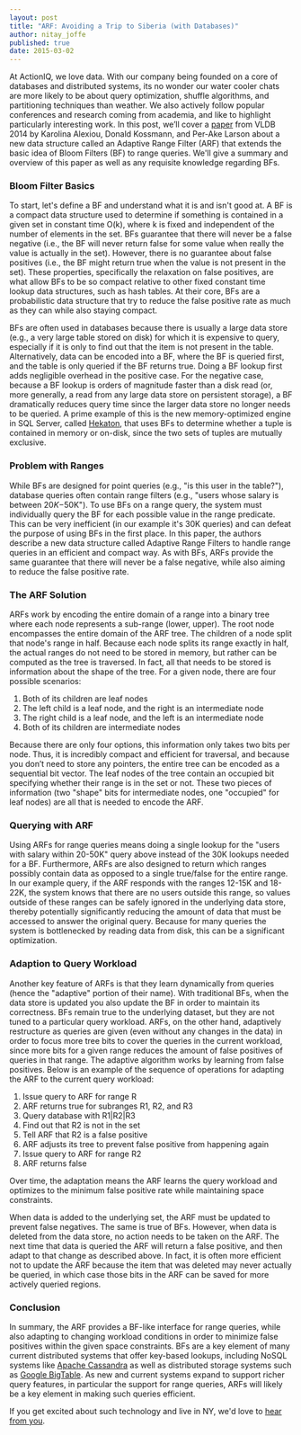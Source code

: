 ```yaml
---
layout: post
title: "ARF: Avoiding a Trip to Siberia (with Databases)"
author: nitay_joffe
published: true
date: 2015-03-02
---
```


At ActionIQ, we love data. With our company being founded on a core of databases and distributed systems,
its no wonder our water cooler chats are more likely to be about query optimization, shuffle algorithms,
and partitioning techniques than weather. We also actively follow popular conferences and research coming
from academia, and like to highlight particularly interesting work. In this post, we’ll cover a
[paper](http://www.vldb.org/pvldb/vol6/p1714-kossmann.pdf) from VLDB 2014 by Karolina Alexiou, Donald Kossmann, and Per-Ake Larson about a new data structure called
an Adaptive Range Filter (ARF) that extends the basic idea of Bloom Filters (BF) to range queries. We'll give
a summary and overview of this paper as well as any requisite knowledge regarding BFs.

### Bloom Filter Basics

To start, let's define a BF and understand what it is and isn't good at. A BF is a compact data structure used
to determine if something is contained in a given set in constant time O(k), where k is fixed and independent
of the number of elements in the set. BFs guarantee that there will never be a false negative (i.e.,  the BF
will never return false for some value when really the value is actually in the set). However, there is no guarantee
about false positives (i.e., the BF might return true when the value is not present in the set). These properties,
specifically the relaxation on false positives, are what allow BFs to be so compact relative to other fixed constant
time lookup data structures, such as hash tables. At their core, BFs are a probabilistic data structure that try to
reduce the false positive rate as much as they can while also staying compact.

BFs are often used in databases because there is usually a large data store (e.g., a very large table stored on disk)
for which it is expensive to query, especially if it is only to find out that the item is not present in the table.
Alternatively, data can be encoded into a BF, where the BF is queried first, and the table is only queried if the BF
returns true.  Doing a BF lookup first adds negligible overhead in the positive case. For the negative case, because
a BF lookup is orders of magnitude faster than a disk read (or, more generally, a read from any large data store on
persistent storage),  a BF dramatically reduces query time since the larger data store no longer needs to be queried.
A prime example of this is the new memory-optimized engine in SQL Server, called
[Hekaton](http://research-srv.microsoft.com/pubs/218305/p1016-eldawy.pdf), that uses BFs to determine whether a tuple
is contained in memory or on-disk, since the two sets of tuples are mutually exclusive.

### Problem with Ranges

While BFs are designed for point queries (e.g., "is this user in the table?"), database queries often contain range
filters (e.g., "users whose salary is between $20K-$50K"). To use BFs on a range query, the system must individually
query the BF for each possible value in the range predicate. This can be very inefficient (in our example it's 30K queries)
and can defeat the purpose of using BFs in the first place. In this paper, the authors describe a new data structure
called Adaptive Range Filters  to handle range queries in an efficient and compact way. As with BFs, ARFs provide the same
guarantee that there will never be a false negative, while also aiming to reduce the false positive rate.

### The ARF Solution

ARFs work by encoding the entire domain of a range into a binary tree where each node represents a sub-range (lower, upper).
The root node encompasses the entire domain of the ARF tree. The children of a node split that node's range in half. Because
each node splits its range exactly in half, the actual ranges do not need to be stored in memory, but rather can be computed
as the tree is traversed. In fact, all that needs to be stored is information about the shape of the tree. For a given node,
there are four possible scenarios:

1. Both of its children are leaf nodes
2. The left child is a leaf node, and the right is an intermediate node
3. The right child is a leaf node, and the left is an intermediate node
4. Both of its children are intermediate nodes

Because there are only four options, this information only takes two bits per node. Thus, it is incredibly compact and efficient
for traversal, and because you don’t need to store any pointers, the entire tree can be encoded as a sequential bit vector. The
leaf nodes of the tree contain an occupied bit specifying whether their range is in the set or not. These two pieces of information
(two "shape" bits for intermediate nodes, one "occupied" for leaf nodes) are all that is needed to encode the ARF.

### Querying with ARF

Using ARFs for range queries means doing a single lookup for the "users with salary within 20-50K" query above instead of the 30K
lookups needed for a BF. Furthermore, ARFs are also designed to return which ranges possibly contain data as opposed to a single
true/false for the entire range. In our example query, if the ARF responds with the ranges 12-15K and 18-22K, the system knows that
there are no users outside this range, so values outside of these ranges can be safely ignored in the underlying data store, thereby
potentially significantly reducing the amount of data that must be accessed to answer the original query. Because for many queries
the system is bottlenecked by reading data from disk, this can be a significant optimization.

### Adaption to Query Workload

Another key feature of ARFs is that they learn dynamically from queries (hence the "adaptive" portion of their name). With traditional
BFs, when the data store is updated you also update the BF in order to maintain its correctness. BFs remain true to the underlying
dataset, but they are not tuned to a particular query workload. ARFs, on the other hand, adaptively restructure as queries are given
(even without any changes in the data) in order to focus more tree bits to cover the queries in the current workload, since more bits
for a given range reduces the amount of false positives of queries in that range. The adaptive algorithm works by learning from false
positives. Below is an example of the sequence of operations for adapting the ARF to the current query workload:

1. Issue query to ARF for range R
2. ARF returns true for subranges R1, R2, and R3
3. Query database with R1|R2|R3
4. Find out that R2 is not in the set
5. Tell ARF that R2 is a false positive
6. ARF adjusts its tree to prevent false positive from happening again
7. Issue query to ARF for range R2
8. ARF returns false

Over time, the adaptation means the ARF learns the query workload and optimizes to the minimum false positive rate while maintaining space constraints.

When data is added to the underlying set, the ARF must be updated to prevent false negatives. The same is true of BFs. However, when data
is deleted from the data store, no action needs to be taken on the ARF. The next time that data is queried the ARF will return a false
positive, and then adapt to that change as described above. In fact, it is often more efficient not to update the ARF because the item that
was deleted may never actually be queried, in which case those bits in the ARF can be saved for more actively queried regions.

### Conclusion

In summary, the ARF provides a BF-like interface for range queries, while also adapting to changing workload conditions in order to minimize
false positives within the given space constraints. BFs are a key element of many current distributed systems that offer key-based lookups,
including NoSQL systems like [Apache Cassandra](http://cassandra.apache.org) as well as distributed storage systems such as [Google BigTable](http://static.googleusercontent.com/media/research.google.com/en/us/archive/bigtable-osdi06.pdf). As new and current systems expand to support richer query features, in particular the support for range queries, ARFs will likely be a key element in making such queries efficient.

If you get excited about such technology and live in NY, we'd love to [hear from you](mailto:blog@actioniq.co).
